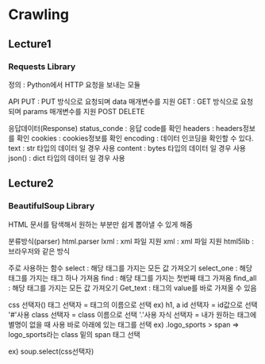 # Crawling

## Lecture1

### Requests Library

정의 : Python에서 HTTP 요청을 보내는 모듈

API
  PUT : PUT 방식으로 요청되며 data 매개변수를 지원
  GET : GET 방식으로 요청되며 params 매개변수를 지원
  POST
  DELETE

응답데이터(Response)
  status_conde : 응답 code를 확인
  headers : headers정보를 확인
  cookies : cookies정보를 확인
  encoding : 데이터 인코딩을 확인할 수 있다.
  text : str 타입의 데이터 일 경우 사용
  content : bytes 타입의 데이터 일 경우 사용
  json() : dict 타입의 데이터 일 경우 사용

## Lecture2

### BeautifulSoup Library

HTML 문서를 탐색해서 원하는 부분만 쉽게 뽑아낼 수 있게 해줌

분류방식(parser)
  html.parser
  lxml : xml 파일 지원
  xml : xml 파일 지원
  html5lib : 브라우저와 같은 방식

주로 사용하는 함수
  select :  해당 태그를 가지는 모든 값 가져오기
  select_one : 해당 태그를 가지는 태그 하나 가져옴
  find : 해당 태그를 가지는 첫번째 태그 가져옴
  find_all : 해당 태그를 가지는 모든 값 가져오기
  Get_text : 태그의 value를 바로 가져올 수 있음

  
  css 선택자()
    태그 선택자 = 태그의 이름으로 선택
      ex) h1, a
    id 선택자 = id값으로 선택
               '#'사용
    class 선택자 = class 이름으로 선택
                  '.'사용
    자식 선택자 = 내가 원하는 태그에 별명이 없을 때 사용
                 바로 아래에 있는 태그를 선택
      ex) .logo_sports > span   => logo_sports라는 class 밑의 span 태그 선택

  ex) soup.select(css선택자)